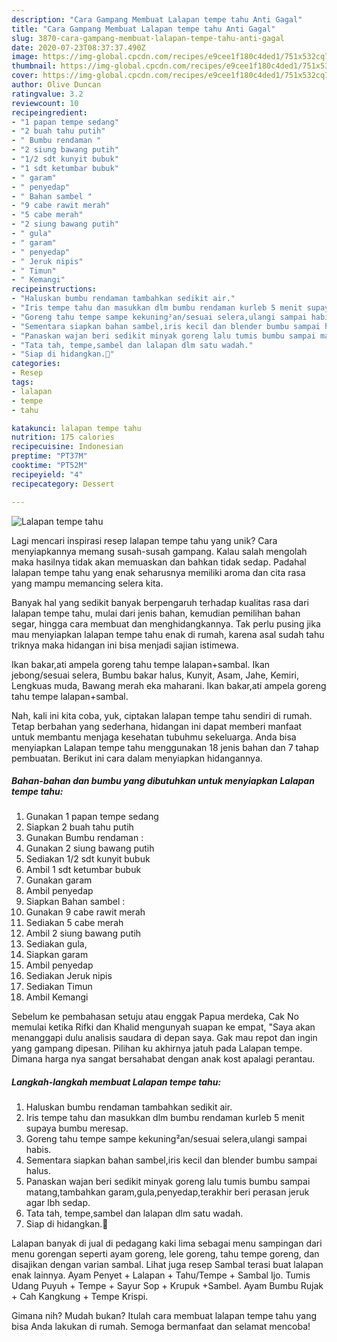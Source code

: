 ```yaml
---
description: "Cara Gampang Membuat Lalapan tempe tahu Anti Gagal"
title: "Cara Gampang Membuat Lalapan tempe tahu Anti Gagal"
slug: 3870-cara-gampang-membuat-lalapan-tempe-tahu-anti-gagal
date: 2020-07-23T08:37:37.490Z
image: https://img-global.cpcdn.com/recipes/e9cee1f180c4ded1/751x532cq70/lalapan-tempe-tahu-foto-resep-utama.jpg
thumbnail: https://img-global.cpcdn.com/recipes/e9cee1f180c4ded1/751x532cq70/lalapan-tempe-tahu-foto-resep-utama.jpg
cover: https://img-global.cpcdn.com/recipes/e9cee1f180c4ded1/751x532cq70/lalapan-tempe-tahu-foto-resep-utama.jpg
author: Olive Duncan
ratingvalue: 3.2
reviewcount: 10
recipeingredient:
- "1 papan tempe sedang"
- "2 buah tahu putih"
- " Bumbu rendaman "
- "2 siung bawang putih"
- "1/2 sdt kunyit bubuk"
- "1 sdt ketumbar bubuk"
- " garam"
- " penyedap"
- " Bahan sambel "
- "9 cabe rawit merah"
- "5 cabe merah"
- "2 siung bawang putih"
- " gula"
- " garam"
- " penyedap"
- " Jeruk nipis"
- " Timun"
- " Kemangi"
recipeinstructions:
- "Haluskan bumbu rendaman tambahkan sedikit air."
- "Iris tempe tahu dan masukkan dlm bumbu rendaman kurleb 5 menit supaya bumbu meresap."
- "Goreng tahu tempe sampe kekuning²an/sesuai selera,ulangi sampai habis."
- "Sementara siapkan bahan sambel,iris kecil dan blender bumbu sampai halus."
- "Panaskan wajan beri sedikit minyak goreng lalu tumis bumbu sampai matang,tambahkan garam,gula,penyedap,terakhir beri perasan jeruk agar lbh sedap."
- "Tata tah, tempe,sambel dan lalapan dlm satu wadah."
- "Siap di hidangkan.🤩"
categories:
- Resep
tags:
- lalapan
- tempe
- tahu

katakunci: lalapan tempe tahu 
nutrition: 175 calories
recipecuisine: Indonesian
preptime: "PT37M"
cooktime: "PT52M"
recipeyield: "4"
recipecategory: Dessert

---
```



![Lalapan tempe tahu](https://img-global.cpcdn.com/recipes/e9cee1f180c4ded1/751x532cq70/lalapan-tempe-tahu-foto-resep-utama.jpg)

Lagi mencari inspirasi resep lalapan tempe tahu yang unik? Cara menyiapkannya memang susah-susah gampang. Kalau salah mengolah maka hasilnya tidak akan memuaskan dan bahkan tidak sedap. Padahal lalapan tempe tahu yang enak seharusnya memiliki aroma dan cita rasa yang mampu memancing selera kita.

Banyak hal yang sedikit banyak berpengaruh terhadap kualitas rasa dari lalapan tempe tahu, mulai dari jenis bahan, kemudian pemilihan bahan segar, hingga cara membuat dan menghidangkannya. Tak perlu pusing jika mau menyiapkan lalapan tempe tahu enak di rumah, karena asal sudah tahu triknya maka hidangan ini bisa menjadi sajian istimewa.

Ikan bakar,ati ampela goreng tahu tempe lalapan+sambal. Ikan jebong/sesuai selera, Bumbu bakar halus, Kunyit, Asam, Jahe, Kemiri, Lengkuas muda, Bawang merah eka maharani. Ikan bakar,ati ampela goreng tahu tempe lalapan+sambal.


Nah, kali ini kita coba, yuk, ciptakan lalapan tempe tahu sendiri di rumah. Tetap berbahan yang sederhana, hidangan ini dapat memberi manfaat untuk membantu menjaga kesehatan tubuhmu sekeluarga. Anda bisa menyiapkan Lalapan tempe tahu menggunakan 18 jenis bahan dan 7 tahap pembuatan. Berikut ini cara dalam menyiapkan hidangannya.

<!--inarticleads1-->

##### Bahan-bahan dan bumbu yang dibutuhkan untuk menyiapkan Lalapan tempe tahu:

1. Gunakan 1 papan tempe sedang
1. Siapkan 2 buah tahu putih
1. Gunakan  Bumbu rendaman :
1. Gunakan 2 siung bawang putih
1. Sediakan 1/2 sdt kunyit bubuk
1. Ambil 1 sdt ketumbar bubuk
1. Gunakan  garam
1. Ambil  penyedap
1. Siapkan  Bahan sambel :
1. Gunakan 9 cabe rawit merah
1. Sediakan 5 cabe merah
1. Ambil 2 siung bawang putih
1. Sediakan  gula,
1. Siapkan  garam
1. Ambil  penyedap
1. Sediakan  Jeruk nipis
1. Sediakan  Timun
1. Ambil  Kemangi


Sebelum ke pembahasan setuju atau enggak Papua merdeka, Cak No memulai ketika Rifki dan Khalid mengunyah suapan ke empat, &#34;Saya akan menanggapi dulu analisis saudara di depan saya. Gak mau repot dan ingin yang gampang dipesan. Pilihan ku akhirnya jatuh pada Lalapan tempe. Dimana harga nya sangat bersahabat dengan anak kost apalagi perantau. 

<!--inarticleads2-->

##### Langkah-langkah membuat Lalapan tempe tahu:

1. Haluskan bumbu rendaman tambahkan sedikit air.
1. Iris tempe tahu dan masukkan dlm bumbu rendaman kurleb 5 menit supaya bumbu meresap.
1. Goreng tahu tempe sampe kekuning²an/sesuai selera,ulangi sampai habis.
1. Sementara siapkan bahan sambel,iris kecil dan blender bumbu sampai halus.
1. Panaskan wajan beri sedikit minyak goreng lalu tumis bumbu sampai matang,tambahkan garam,gula,penyedap,terakhir beri perasan jeruk agar lbh sedap.
1. Tata tah, tempe,sambel dan lalapan dlm satu wadah.
1. Siap di hidangkan.🤩


Lalapan banyak di jual di pedagang kaki lima sebagai menu sampingan dari menu gorengan seperti ayam goreng, lele goreng, tahu tempe goreng, dan disajikan dengan varian sambal. Lihat juga resep Sambal terasi buat lalapan enak lainnya. Ayam Penyet + Lalapan + Tahu/Tempe + Sambal Ijo. Tumis Udang Puyuh + Tempe + Sayur Sop + Krupuk +Sambel. Ayam Bumbu Rujak + Cah Kangkung + Tempe Krispi. 

Gimana nih? Mudah bukan? Itulah cara membuat lalapan tempe tahu yang bisa Anda lakukan di rumah. Semoga bermanfaat dan selamat mencoba!
